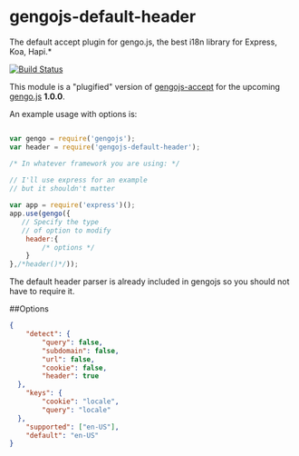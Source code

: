 # gengojs-default-header

The default accept plugin for gengo.js, the best i18n library for Express, Koa, Hapi.*

[![Build Status](https://travis-ci.org/iwatakeshi/gengojs-default-header.svg?branch=master)](https://travis-ci.org/iwatakeshi/gengojs-default-header)

This module is a "plugified" version of [gengojs-accept](https://github.com/iwatakeshi/gengojs-accept) for the upcoming [gengo.js](https://github.com/iwatakeshi/gengojs) **1.0.0**.

An example usage with options is:

```js

var gengo = require('gengojs');
var header = require('gengojs-default-header');

/* In whatever framework you are using: */
 
// I'll use express for an example
// but it shouldn't matter

var app = require('express')();
app.use(gengo({
   // Specify the type
   // of option to modify
	header:{
		/* options */
	}
},/*header()*/));
```
The default header parser is already included in gengojs so you should not have to require it.


##Options

```json
{
	"detect": {
	    "query": false,
	    "subdomain": false,
	    "url": false,
	    "cookie": false,
	    "header": true
  },
	"keys": {
	    "cookie": "locale",
	    "query": "locale"
  },
	"supported": ["en-US"],
	"default": "en-US"
}
```
